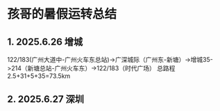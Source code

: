 # 孩哥的暑假运转总结

## 1. 2025.6.26 增城
122/183(广州大道中-广州火车东总站)->广深城际（广州东-新塘）->增城35->214（新塘总站-广州火车东）->122/183（时代广场）
总路程 2.5+31+5+35=73.5km

## 2. 2025.6.27 深圳
